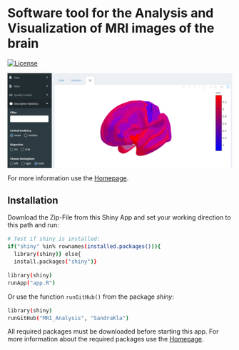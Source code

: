 # Software tool for the Analysis and Visualization of MRI images of the brain

[![License](https://img.shields.io/github/license/SandraKla/MRI_Analysis.svg)]()

<img src="docs/example.png" align="center"/>

For more information use the [Homepage](https://sandrakla.github.io/MRI_Analysis/).

## Installation 

Download the Zip-File from this Shiny App and set your working direction to this path and run:

```bash
# Test if shiny is installed:
if("shiny" %in% rownames(installed.packages())){
  library(shiny)} else{
  install.packages("shiny")}
```

```bash
library(shiny)
runApp("app.R")
```
Or use the function ```runGitHub()``` from the package *shiny*:

```bash
library(shiny)
runGitHub("MRI_Analysis", "SandraKla")
```

All required packages must be downloaded before starting this app. For more information about the required packages use the [Homepage](https://sandrakla.github.io/MRI_Analysis/).
